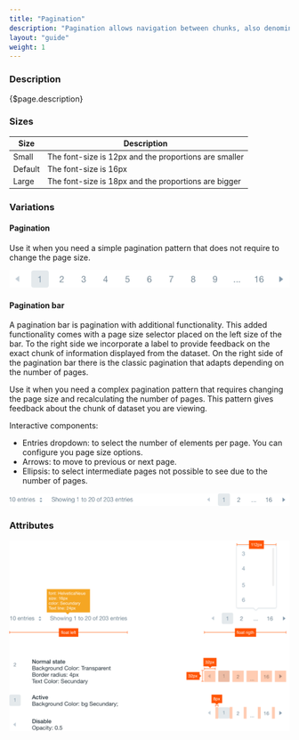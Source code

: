 ```yaml
---
title: "Pagination"
description: "Pagination allows navigation between chunks, also denominated pages, of a dataset."
layout: "guide"
weight: 1
---
```


### Description

{$page.description}

### Sizes

| Size | Description |
| ---- | ----- |
| Small | The font-size is 12px and the proportions are smaller |
| Default | The font-size is 16px |
| Large | The font-size is 18px and the proportions are bigger |

### Variations

#### Pagination

Use it when you need a simple pagination pattern that does not require to change the page size.

![simple pagination](../../../images/pagination.png)

#### Pagination bar

A pagination bar is pagination with additional functionality. This added functionality comes with a page size selector placed on the left size of the bar. To the right side we incorporate a label to provide feedback on the exact chunk of information displayed from the dataset. On the right side of the pagination bar there is the classic pagination that adapts depending on the number of pages.

Use it when you need a complex pagination pattern that requires changing the page size and recalculating the number of pages. This pattern gives feedback about the chunk of dataset you are viewing.

Interactive components:
* Entries dropdown: to select the number of elements per page. You can configure you page size options.
* Arrows: to move to previous or next page.
* Ellipsis: to select intermediate pages not possible to see due to the number of pages.

![pagination bar with a dropdown for page size and the simple pagination component](../../../images/paginationBar.png)

### Attributes

![pagination attributes](../../../images/paginationAttributes.png)
